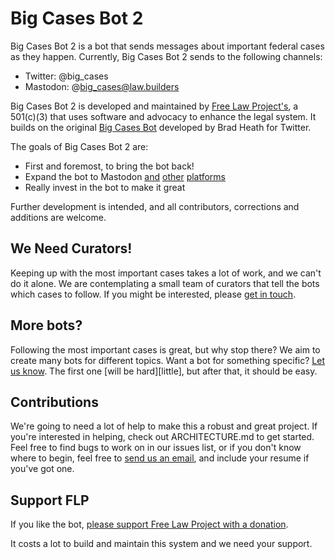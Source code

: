# Big Cases Bot 2

Big Cases Bot 2 is a bot that sends messages about important federal cases as
they happen. Currently, Big Cases Bot 2 sends to the following channels:

 - Twitter: @big_cases
 - Mastodon: @big_cases@law.builders

Big Cases Bot 2 is developed and maintained by [Free Law Project's][flp], a
501(c)(3) that uses software and advocacy to enhance the legal system. It
builds on the original [Big Cases Bot][bcb1] developed by Brad Heath for
Twitter.

The goals of Big Cases Bot 2 are:

- First and foremost, to bring the bot back!
- Expand the bot to Mastodon [and][discord] [other][slack] [platforms][teams]
- Really invest in the bot to make it great

Further development is intended, and all contributors, corrections and additions
are welcome.


## We Need Curators!

Keeping up with the most important cases takes a lot of work, and we can't do
it alone. We are contemplating a small team of curators that tell the bots
which cases to follow. If you might be interested, please [get in touch][c].


## More bots?

Following the most important cases is great, but why stop there? We aim to
create many bots for different topics. Want a bot for something specific? [Let
us know][c]. The first one [will be hard][little], but after that, it should be
easy.


## Contributions

We're going to need a lot of help to make this a robust and great project. If
you're interested in helping, check out ARCHITECTURE.md to get started. Feel
free to find bugs to work on in our issues list, or if you don't know where to
begin, feel free to [send us an email][c], and include your resume if you've
got one.


## Support FLP

If you like the bot, [please support Free Law Project with a donation][flpd].

It costs a lot to build and maintain this system and we need your support.


[discord]: https://github.com/freelawproject/bigcases2/issues/11
[slack]: https://github.com/freelawproject/bigcases2/issues/10
[teams]: https://github.com/freelawproject/bigcases2/issues/41
[flp]: https://free.law/
[flpd]: https://donate.free.law/forms/supportflp
[bcb1]: https://github.com/bdheath/Big-Cases
[c]: https://free.law/contact/
[litte]: https://github.com/freelawproject/bigcases2/issues/8

